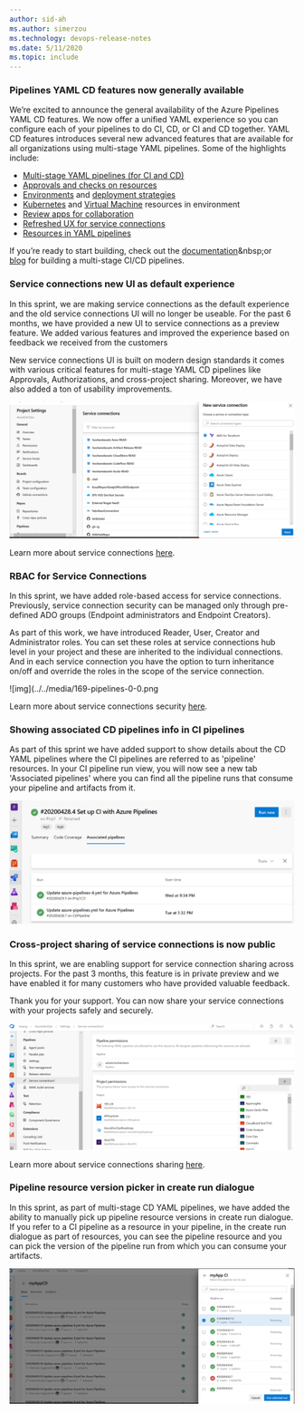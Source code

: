 ```yaml
---
author: sid-ah
ms.author: simerzou
ms.technology: devops-release-notes
ms.date: 5/11/2020
ms.topic: include
---
```


### Pipelines YAML CD features now generally available

We’re excited to announce the general availability of the Azure Pipelines YAML CD features. We now offer a unified YAML experience so you can configure each of your pipelines to do CI, CD, or CI and CD together. YAML CD features introduces several new advanced features that are available for all organizations using multi-stage YAML pipelines. Some of the highlights include:

- [Multi-stage YAML pipelines (for CI and CD)](https://docs.microsoft.com/azure/devops/pipelines/process/stages?view=azure-devops&tabs=yaml)
- [Approvals and checks on resources](https://docs.microsoft.com/en-us/azure/devops/pipelines/process/approvals?view=azure-devops&tabs=check-pass)
- [Environments](https://docs.microsoft.com/en-us/azure/devops/pipelines/process/environments?view=azure-devops) and [deployment strategies](https://docs.microsoft.com/en-us/azure/devops/pipelines/process/deployment-jobs?view=azure-devops#deployment-strategies)
- [Kubernetes](https://docs.microsoft.com/en-us/azure/devops/pipelines/process/environments-kubernetes?view=azure-devops) and [Virtual Machine](https://docs.microsoft.com/en-us/azure/devops/pipelines/process/environments-virtual-machines?view=azure-devops) resources in environment
- [Review apps for collaboration](https://docs.microsoft.com/en-us/azure/devops/pipelines/process/environments-kubernetes?view=azure-devops#setup-review-app)
- [Refreshed UX for service connections](https://docs.microsoft.com/en-us/azure/devops/pipelines/library/service-endpoints?view=azure-devops&tabs=yaml)
- [Resources in YAML pipelines](https://docs.microsoft.com/en-us/azure/devops/pipelines/process/resources?view=azure-devops&tabs=schema)

If you’re ready to start building, check out the [documentation](https://go.microsoft.com/fwlink/?linkid=2091040")&nbsp;or [blog](https://devblogs.microsoft.com/devops/announcing-general-availability-of-azure-pipelines-yaml-cd/)&nbsp;for building a multi-stage CI/CD pipelines.

### Service connections new UI as default experience

In this sprint, we are making service connections as the default experience and the old service connections UI will no longer be useable. For the past 6 months, we have provided a new UI to service connections as a preview feature. We added various features and improved the experience based on feedback we received from the customers

New service connections UI is built on modern design standards it comes with various critical features for multi-stage YAML CD pipelines like Approvals, Authorizations, and cross-project sharing. Moreover, we have also added a ton of usability improvements.

![img](../../media/169-pipelines-3-0.png)

Learn more about service connections [here](https://aka.ms/SCLearnMore).

### RBAC for Service Connections

In this sprint, we have added role-based access for service connections. Previously, service connection security can be managed only through pre-defined ADO groups (Endpoint administrators and Endpoint Creators).

As part of this work, we have introduced Reader, User, Creator and Administrator roles. You can set these roles at service connections hub level in your project and these are inherited to the individual connections. And in each service connection you have the option to turn inheritance on/off and override the roles in the scope of the service connection.

![img](../../media/169-pipelines-0-0.png

Learn more about service connections security [here](https://aka.ms/SCLearnMore).

### Showing associated CD pipelines info in CI pipelines

As part of this sprint we have added support to show details about the CD YAML pipelines where the CI pipelines are referred to as 'pipeline' resources. In your CI pipeline run view, you will now see a new tab 'Associated pipelines' where you can find all the pipeline runs that consume your pipeline and artifacts from it.

![img](../../media/169-pipelines-5-0.png)

### Cross-project sharing of service connections is now public

In this sprint, we are enabling support for service connection sharing across projects. For the past 3 months, this feature is in private preview and we have enabled it for many customers who have provided valuable feedback.

Thank you for your support. You can now share your service connections with your projects safely and securely.

![img](../../media/169-pipelines-4-0.png)

Learn more about service connections sharing [here](https://aka.ms/SCLearnMore).

### Pipeline resource version picker in create run dialogue

In this sprint, as part of multi-stage CD YAML pipelines, we have added the ability to manually pick up pipeline resource versions in create run dialogue. If you refer to a CI pipeline as a resource in your pipeline, in the create run dialogue as part of resources, you can see the pipeline resource and you can pick the version of the pipeline run from which you can consume your artifacts.

![img](../../media/169-pipelines-2-0.png)
